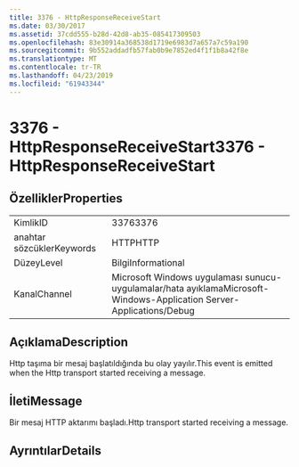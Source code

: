 ```yaml
---
title: 3376 - HttpResponseReceiveStart
ms.date: 03/30/2017
ms.assetid: 37cdd555-b28d-42d8-ab35-085417309503
ms.openlocfilehash: 83e30914a368538d1719e6983d7a657a7c59a190
ms.sourcegitcommit: 9b552addadfb57fab0b9e7852ed4f1f1b8a42f8e
ms.translationtype: MT
ms.contentlocale: tr-TR
ms.lasthandoff: 04/23/2019
ms.locfileid: "61943344"
---
```

# <a name="3376---httpresponsereceivestart"></a><span data-ttu-id="11f03-102">3376 - HttpResponseReceiveStart</span><span class="sxs-lookup"><span data-stu-id="11f03-102">3376 - HttpResponseReceiveStart</span></span>
## <a name="properties"></a><span data-ttu-id="11f03-103">Özellikler</span><span class="sxs-lookup"><span data-stu-id="11f03-103">Properties</span></span>  
  
|||  
|-|-|  
|<span data-ttu-id="11f03-104">Kimlik</span><span class="sxs-lookup"><span data-stu-id="11f03-104">ID</span></span>|<span data-ttu-id="11f03-105">3376</span><span class="sxs-lookup"><span data-stu-id="11f03-105">3376</span></span>|  
|<span data-ttu-id="11f03-106">anahtar sözcükler</span><span class="sxs-lookup"><span data-stu-id="11f03-106">Keywords</span></span>|<span data-ttu-id="11f03-107">HTTP</span><span class="sxs-lookup"><span data-stu-id="11f03-107">HTTP</span></span>|  
|<span data-ttu-id="11f03-108">Düzey</span><span class="sxs-lookup"><span data-stu-id="11f03-108">Level</span></span>|<span data-ttu-id="11f03-109">Bilgi</span><span class="sxs-lookup"><span data-stu-id="11f03-109">Informational</span></span>|  
|<span data-ttu-id="11f03-110">Kanal</span><span class="sxs-lookup"><span data-stu-id="11f03-110">Channel</span></span>|<span data-ttu-id="11f03-111">Microsoft Windows uygulaması sunucu-uygulamalar/hata ayıklama</span><span class="sxs-lookup"><span data-stu-id="11f03-111">Microsoft-Windows-Application Server-Applications/Debug</span></span>|  
  
## <a name="description"></a><span data-ttu-id="11f03-112">Açıklama</span><span class="sxs-lookup"><span data-stu-id="11f03-112">Description</span></span>  
 <span data-ttu-id="11f03-113">Http taşıma bir mesaj başlatıldığında bu olay yayılır.</span><span class="sxs-lookup"><span data-stu-id="11f03-113">This event is emitted when the Http transport started receiving a message.</span></span>  
  
## <a name="message"></a><span data-ttu-id="11f03-114">İleti</span><span class="sxs-lookup"><span data-stu-id="11f03-114">Message</span></span>  
 <span data-ttu-id="11f03-115">Bir mesaj HTTP aktarımı başladı.</span><span class="sxs-lookup"><span data-stu-id="11f03-115">Http transport started receiving a message.</span></span>  
  
## <a name="details"></a><span data-ttu-id="11f03-116">Ayrıntılar</span><span class="sxs-lookup"><span data-stu-id="11f03-116">Details</span></span>
